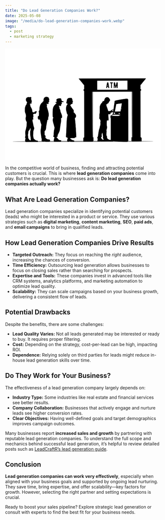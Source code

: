 ```yaml
---
title: "Do Lead Generation Companies Work?"
date: 2025-05-08
image: "/media/do-lead-generation-companies-work.webp"
tags:
  - post
  - marketing strategy
---
```


![Do Lead Generation Companies Work?](/media/do-lead-generation-companies-work.webp)

In the competitive world of business, finding and attracting potential customers is crucial. This is where **lead generation companies** come into play. But the question many businesses ask is: **Do lead generation companies actually work?**

## What Are Lead Generation Companies?

Lead generation companies specialize in identifying potential customers (leads) who might be interested in a product or service. They use various strategies such as **digital marketing**, **content marketing**, **SEO**, **paid ads**, and **email campaigns** to bring in qualified leads.

## How Lead Generation Companies Drive Results

- **Targeted Outreach:** They focus on reaching the *right* audience, increasing the chances of conversion.
- **Time Efficiency:** Outsourcing lead generation allows businesses to focus on closing sales rather than searching for prospects.
- **Expertise and Tools:** These companies invest in advanced tools like CRM systems, analytics platforms, and marketing automation to optimize lead quality.
- **Scalability:** They can scale campaigns based on your business growth, delivering a consistent flow of leads.

## Potential Drawbacks

Despite the benefits, there are some challenges:

- **Lead Quality Varies:** Not all leads generated may be interested or ready to buy. It requires proper filtering.
- **Cost:** Depending on the strategy, cost-per-lead can be high, impacting ROI.
- **Dependence:** Relying solely on third parties for leads might reduce in-house lead generation skills over time.

## Do They Work for Your Business?

The effectiveness of a lead generation company largely depends on:

- **Industry Type:** Some industries like real estate and financial services see better results.
- **Company Collaboration:** Businesses that actively engage and nurture leads see higher conversion rates.
- **Clear Objectives:** Having well-defined goals and target demographics improves campaign outcomes.

Many businesses report **increased sales and growth** by partnering with reputable lead generation companies. To understand the full scope and mechanics behind successful lead generation, it’s helpful to review detailed posts such as [LeadCraftR’s lead generation guide](https://leadcraftr.com/posts/lead-generation/).

## Conclusion

**Lead generation companies can work very effectively**, especially when aligned with your business goals and supported by ongoing lead nurturing. They save time, bring expertise, and offer scalability—key factors for growth. However, selecting the right partner and setting expectations is crucial.  

Ready to boost your sales pipeline? Explore strategic lead generation or consult with experts to find the best fit for your business needs.
